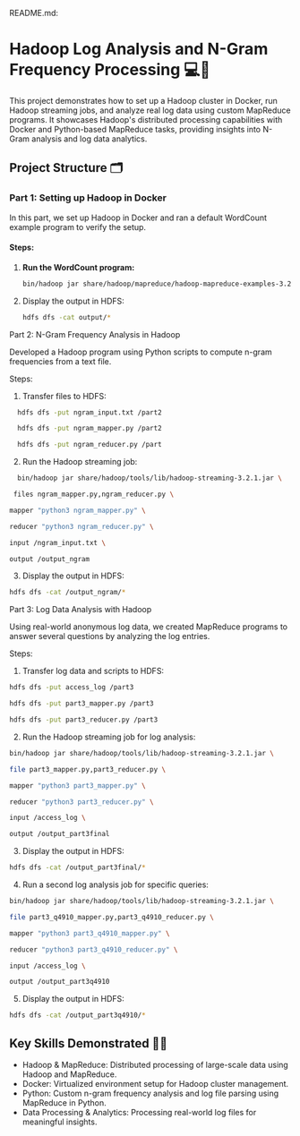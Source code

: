 README.md:

# Hadoop Log Analysis and N-Gram Frequency Processing 💻🚀

This project demonstrates how to set up a Hadoop cluster in Docker, run Hadoop streaming jobs, and analyze real log data using custom MapReduce programs. It showcases Hadoop's distributed processing capabilities with Docker and Python-based MapReduce tasks, providing insights into N-Gram analysis and log data analytics.

## Project Structure 🗂️

### Part 1: Setting up Hadoop in Docker 

In this part, we set up Hadoop in Docker and ran a default WordCount example program to verify the setup.

#### Steps:
1. **Run the WordCount program:**
   ```bash
   bin/hadoop jar share/hadoop/mapreduce/hadoop-mapreduce-examples-3.2.1.jar wordcount input/ output/
   ```
2. Display the output in HDFS:
   
   ```bash
   hdfs dfs -cat output/*
   ```

Part 2: N-Gram Frequency Analysis in Hadoop 

Developed a Hadoop program using Python scripts to compute n-gram frequencies from a text file.

Steps:

1. Transfer files to HDFS:

 ```bash
   hdfs dfs -put ngram_input.txt /part2
 ```

```bash
  hdfs dfs -put ngram_mapper.py /part2
 ```

```bash
  hdfs dfs -put ngram_reducer.py /part
 ```

2. Run the Hadoop streaming job:

   
```bash
  bin/hadoop jar share/hadoop/tools/lib/hadoop-streaming-3.2.1.jar \
 ```

```bash
 files ngram_mapper.py,ngram_reducer.py \
 ```

```bash  
mapper "python3 ngram_mapper.py" \
 ```

```bash  
reducer "python3 ngram_reducer.py" \
 ```

```bash  
input /ngram_input.txt \
 ```

```bash  
output /output_ngram
 ```

3. Display the output in HDFS:

```bash  
hdfs dfs -cat /output_ngram/*
 ```

Part 3: Log Data Analysis with Hadoop 

Using real-world anonymous log data, we created MapReduce programs to answer several questions by analyzing the log entries.

Steps:

1. Transfer log data and scripts to HDFS:

```bash  
hdfs dfs -put access_log /part3
 ```

```bash  
hdfs dfs -put part3_mapper.py /part3
 ```

```bash  
hdfs dfs -put part3_reducer.py /part3
 ```


2. Run the Hadoop streaming job for log analysis:

```bash  
bin/hadoop jar share/hadoop/tools/lib/hadoop-streaming-3.2.1.jar \
```

```bash  
file part3_mapper.py,part3_reducer.py \
```

```bash  
mapper "python3 part3_mapper.py" \
```

```bash  
reducer "python3 part3_reducer.py" \
```

```bash  
input /access_log \
```

```bash  
output /output_part3final
```

3. Display the output in HDFS:

```bash  
hdfs dfs -cat /output_part3final/*
```

4. Run a second log analysis job for specific queries:


```bash  
bin/hadoop jar share/hadoop/tools/lib/hadoop-streaming-3.2.1.jar \
```

```bash  
file part3_q4910_mapper.py,part3_q4910_reducer.py \
```

```bash  
mapper "python3 part3_q4910_mapper.py" \
```

```bash  
reducer "python3 part3_q4910_reducer.py" \
```

```bash  
input /access_log \
```

```bash  
output /output_part3q4910
```


5. Display the output in HDFS:

```bash  
hdfs dfs -cat /output_part3q4910/*
```


## Key Skills Demonstrated 🧑‍💻

- Hadoop & MapReduce: Distributed processing of large-scale data using Hadoop and MapReduce.
- Docker: Virtualized environment setup for Hadoop cluster management.
- Python: Custom n-gram frequency analysis and log file parsing using MapReduce in Python.
- Data Processing & Analytics: Processing real-world log files for meaningful insights.
  
